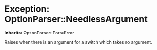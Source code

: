 # Exception: OptionParser::NeedlessArgument
**Inherits:** OptionParser::ParseError
    

Raises when there is an argument for a switch which takes no argument.



